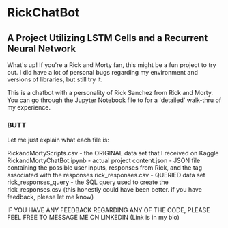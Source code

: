 # RickChatBot
A Project Utilizing LSTM Cells and a Recurrent Neural Network
--

What's up! If you're a Rick and Morty fan, this might be a fun project to try out. 
I did have a lot of personal bugs regarding my environment and versions of libraries, but still try it.

This is a chatbot with a personality of Rick Sanchez from Rick and Morty. 
You can go through the Jupyter Notebook file to for a 'detailed' walk-thru of my experience.

### BUTT

Let me just explain what each file is:

RickandMortyScripts.csv - the ORIGINAL data set that I received on Kaggle
RickandMortyChatBot.ipynb - actual project
content.json - JSON file containing the possible user inputs, responses from Rick, and the tag associated with the responses
rick_responses.csv - QUERIED data set
rick_responses_query - the SQL query used to create the rick_responses.csv (this honestly could have been better. if you have feedback, please let me know)


IF YOU HAVE ANY FEEDBACK REGARDING ANY OF THE CODE, PLEASE FEEL FREE TO MESSAGE ME ON LINKEDIN
(Link is in my bio)
